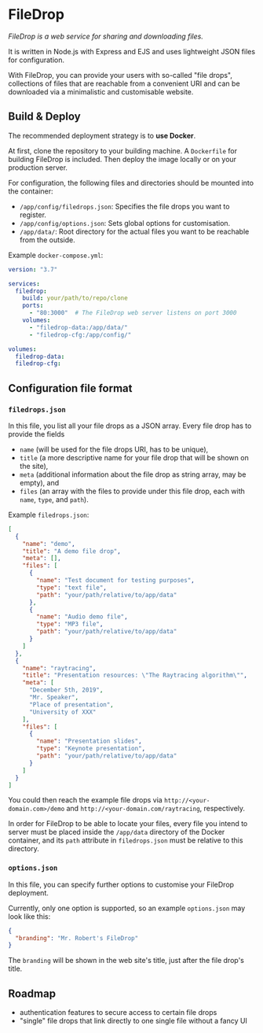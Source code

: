 # FileDrop
*FileDrop is a web service for sharing and downloading files.*

It is written in Node.js with Express and EJS and uses lightweight JSON files for configuration.

With FileDrop, you can provide your users with so-called "file drops", collections of files that are reachable from a convenient URI and can be downloaded via a minimalistic and customisable website. 

## Build & Deploy
The recommended deployment strategy is to **use Docker**.

At first, clone the repository to your building machine.
A `Dockerfile` for building FileDrop is included.
Then deploy the image locally or on your production server.

For configuration, the following files and directories should be mounted into the container:
- `/app/config/filedrops.json`: Specifies the file drops you want to register.
- `/app/config/options.json`: Sets global options for customisation.
- `/app/data/`: Root directory for the actual files you want to be reachable from the outside.

Example `docker-compose.yml`:

```yaml
version: "3.7"

services:
  filedrop:
    build: your/path/to/repo/clone
    ports:
      - "80:3000"  # The FileDrop web server listens on port 3000
    volumes:
      - "filedrop-data:/app/data/"
      - "filedrop-cfg:/app/config/"

volumes:
  filedrop-data:
  filedrop-cfg:
```

## Configuration file format

### `filedrops.json`

In this file, you list all your file drops as a JSON array. Every file drop has to provide the fields 
- `name` (will be used for the file drops URI, has to be unique), 
- `title` (a more descriptive name for your file drop that will be shown on the site),
- `meta` (additional information about the file drop as string array, may be empty), and
- `files` (an array with the files to provide under this file drop, each with `name`, `type`, and `path`).

Example `filedrops.json`:

```json
[
  {
    "name": "demo",
    "title": "A demo file drop",
    "meta": [],
    "files": [
      {
        "name": "Test document for testing purposes",
        "type": "text file",
        "path": "your/path/relative/to/app/data"
      },
      {
        "name": "Audio demo file",
        "type": "MP3 file",
        "path": "your/path/relative/to/app/data"
      }
    ]
  },
  {
    "name": "raytracing",
    "title": "Presentation resources: \"The Raytracing algorithm\"",
    "meta": [
      "December 5th, 2019",
      "Mr. Speaker",
      "Place of presentation",
      "University of XXX"
    ],
    "files": [
      {
        "name": "Presentation slides",
        "type": "Keynote presentation",
        "path": "your/path/relative/to/app/data"
      }
    ]
  }
]
```

You could then reach the example file drops via `http://<your-domain.com>/demo` and `http://<your-domain.com/raytracing`, respectively.

In order for FileDrop to be able to locate your files, every file you intend to server must be placed inside the `/app/data` directory of the Docker container, and its `path` attribute in `filedrops.json` must be relative to this directory.
      
### `options.json`
In this file, you can specify further options to customise your FileDrop deployment.

Currently, only one option is supported, so an example `options.json` may look like this:

```json
{
  "branding": "Mr. Robert's FileDrop"
}
```
      
The `branding` will be shown in the web site's title, just after the file drop's title.

## Roadmap

- authentication features to secure access to certain file drops 
- "single" file drops that link directly to one single file without a fancy UI
